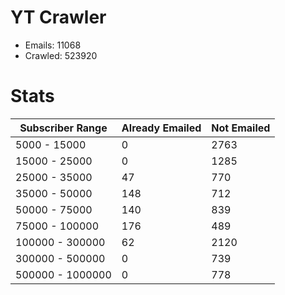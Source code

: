# YT Crawler
- Emails: 11068
- Crawled: 523920

# Stats
| Subscriber Range  | Already Emailed | Not Emailed |
|-------|-------|-------|
| 5000 - 15000 | 0 | 2763 |
| 15000 - 25000 | 0 | 1285 |
| 25000 - 35000 | 47 | 770 |
| 35000 - 50000 | 148 | 712 |
| 50000 - 75000 | 140 | 839 |
| 75000 - 100000 | 176 | 489 |
| 100000 - 300000 | 62 | 2120 |
| 300000 - 500000 | 0 | 739 |
| 500000 - 1000000 | 0 | 778 |
